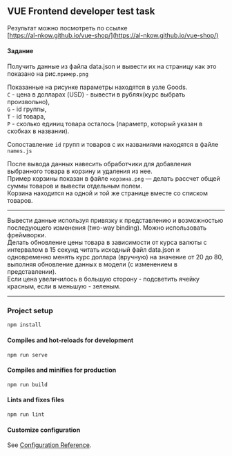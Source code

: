 ## VUE Frontend developer test task

Результат можно посмотреть по ссылке  
[https://al-nkow.github.io/vue-shop/](https://al-nkow.github.io/vue-shop/)

#### Задание

Получить данные из файла data.json и вывести их на страницу как это показано на рис.`пример.png`

Показанные на рисунке параметры находятся в узле Goods.   
`C` - цена в долларах (USD) - вывести в рублях(курс выбрать произвольно),   
`G` - id группы,   
`T` - id товара,   
`P` - сколько единиц товара осталось (параметр, который указан в скобках в названии).  

Cопоставление `id` групп и товаров с их названиями находятся в файле `names.js`

После вывода данных навесить обработчики для добавления выбранного товара в корзину и удаления из нее.   
Пример корзины показан в файле `корзина.png` — делать рассчет общей суммы товаров и вывести отдельным полем.  
Корзина находится на одной и той же странице вместе со списком товаров.

***
Вывести данные используя привязку к представлению и возможностью последующего изменения (two-way binding). Можно использовать фреймворки.   
Делать обновление цены товара в зависимости от курса валюты с интервалом в 15 секунд читать исходный файл data.json и одновременно менять курс доллара (вручную) на значение от 20 до 80, выполняя обновление данных в модели (с изменением в представлении).  
Если цена увеличилось в большую сторону - подсветить ячейку красным, если в меньшую - зеленым.

***

### Project setup
```
npm install
```

#### Compiles and hot-reloads for development
```
npm run serve
```

#### Compiles and minifies for production
```
npm run build
```


#### Lints and fixes files
```
npm run lint
```

#### Customize configuration
See [Configuration Reference](https://cli.vuejs.org/config/).
